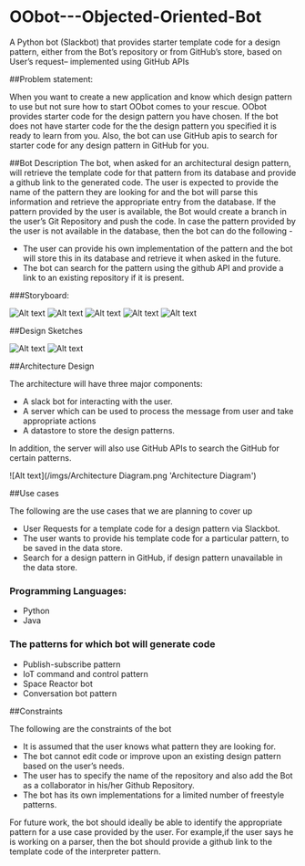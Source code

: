 # OObot---Objected-Oriented-Bot
A Python bot (Slackbot) that provides starter template code for a design pattern, either from the Bot’s repository or from GitHub’s store, based on User’s request– implemented using GitHub APIs


##Problem statement:

When you want to create a new application and know which design pattern to use but not sure how to start OObot comes to your rescue. OObot provides starter code for the design pattern you have chosen. If the bot does not have starter code for the the design pattern you specified it is ready to learn from you. Also, the bot can use GitHub apis to search for starter code for any design pattern in GitHub for you.

##Bot Description
The bot, when asked for an architectural design pattern, will retrieve the template code for that pattern from its database and provide a github link to the generated code. 
The user is expected to provide the name of the pattern they are looking for and the bot will parse this information and retrieve the appropriate entry from the database.
If the pattern provided by the user is available, the Bot would create a branch in the user’s Git Repository and push the code. 
In case the pattern provided by the user is not available in the database, then the bot can do the following - 
 - The user can provide his own implementation of the pattern and the bot will store this in its database and 
 retrieve it when asked in the future. 
 - The bot can search for the pattern using the github API and provide a link to an existing repository if it is present.

###Storyboard:

![Alt text](/imgs/Storyboard1.JPG 'Storyboard')
![Alt text](/imgs/Storyboard2.JPG 'Storyboard')
![Alt text](/imgs/storyboard3.JPG 'Storyboard')
![Alt text](/imgs/storyboard4.JPG 'Storyboard')
![Alt text](/imgs/storyboard5.JPG 'Storyboard')

##Design Sketches

![Alt text](/imgs/wireframe1.png 'Wireframe')
![Alt text](/imgs/wireframe2.png 'Wireframe')

##Architecture Design

The architecture will have three major components:
- A slack bot for interacting with the user.
- A server which can be used to process the message from user and take appropriate actions
- A datastore to store the design patterns.

In addition, the server will also use GitHub APIs to search the GitHub for certain patterns.

![Alt text](/imgs/Architecture Diagram.png 'Architecture Diagram')

##Use cases

The following are the use cases that we are planning to cover up
- User Requests for a template code for a design pattern via Slackbot. 
- The user wants to provide his template code for a particular pattern, to be saved in the data store.
- Search for a design pattern in GitHub, if design pattern unavailable in the data store.

### Programming Languages:

- Python
- Java

### The patterns for which bot will generate code

- Publish-subscribe pattern
- IoT command and control pattern
- Space Reactor bot
- Conversation bot pattern

##Constraints

The following are the constraints of the bot
- It is assumed that the user knows what pattern they are looking for.
- The bot cannot edit code or improve upon an existing design pattern based on the user’s needs.
- The user has to specify the name of the repository and also add the Bot as a collaborator in his/her Github Repository. 
- The bot has its own implementations for a limited number of freestyle patterns.

For future work, the bot should ideally be able to identify the appropriate pattern for a use case provided by the user. 
For example,if the user says he is working on a parser,
then the bot should provide a github link to the template code of the interpreter pattern.

